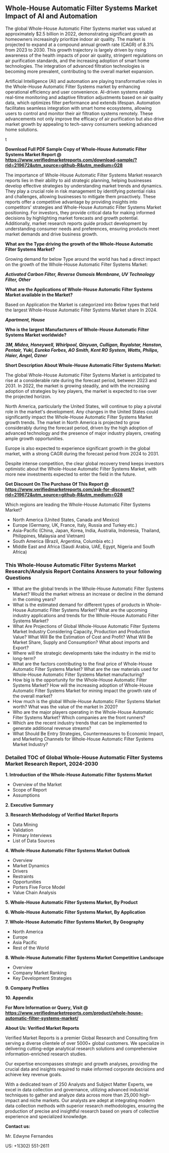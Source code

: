 <h2>Whole-House Automatic Filter Systems Market Impact of AI and Automation</h2><p>The global Whole-House Automatic Filter Systems market was valued at approximately $2.5 billion in 2022, demonstrating significant growth as homeowners increasingly prioritize indoor air quality. The market is projected to expand at a compound annual growth rate (CAGR) of 8.3% from 2023 to 2030. This growth trajectory is largely driven by rising awareness of the health impacts of poor air quality, stringent regulations on air purification standards, and the increasing adoption of smart home technologies. The integration of advanced filtration technologies is becoming more prevalent, contributing to the overall market expansion.</p><p>Artificial Intelligence (AI) and automation are playing transformative roles in the Whole-House Automatic Filter Systems market by enhancing operational efficiency and user convenience. AI-driven systems enable real-time monitoring and adaptive filtration adjustments based on air quality data, which optimizes filter performance and extends lifespan. Automation facilitates seamless integration with smart home ecosystems, allowing users to control and monitor their air filtration systems remotely. These advancements not only improve the efficacy of air purification but also drive market growth by appealing to tech-savvy consumers seeking advanced home solutions.</p>t</p><p id="" class=""><strong>Download Full PDF Sample Copy of Whole-House Automatic Filter Systems Market Report @ <a href="https://www.verifiedmarketreports.com/download-sample/?rid=219672&utm_source=github-R&utm_medium=028" target="_blank">https://www.verifiedmarketreports.com/download-sample/?rid=219672&utm_source=github-R&utm_medium=028</a></strong></p><p>The importance of&nbsp;Whole-House Automatic Filter Systems Market research reports lies in their ability to aid strategic planning, helping businesses develop effective strategies by understanding market trends and dynamics. They play a crucial role in risk management by identifying potential risks and challenges, allowing businesses to mitigate them proactively. These reports offer a competitive advantage by providing insights into competitors' strategies and Whole-House Automatic Filter Systems Market positioning. For investors, they provide critical data for making informed decisions by highlighting market forecasts and growth potential. Additionally, market research reports guide product development by understanding consumer needs and preferences, ensuring products meet market demands and drive business growth.</p><p><strong>What are the&nbsp;Type driving the growth of the Whole-House Automatic Filter Systems Market?</strong></p><p id="" class="">Growing demand for below Type around the world has had a direct impact on the growth of the Whole-House Automatic Filter Systems Market:</p><em><strong>Activated Carbon Filter, Reverse Osmosis Membrane, UV Technology Filter, Other</strong></em></p><strong>What are the&nbsp;Applications&nbsp;of Whole-House Automatic Filter Systems Market available in the Market?</strong></p><p id="" class="">Based on Application the Market is categorized into Below types that held the largest Whole-House Automatic Filter Systems Market share In 2024.</p><em><strong>Apartment, House</strong></em></p><strong>Who is the largest Manufacturers of Whole-House Automatic Filter Systems Market worldwide?</strong></p><p><em><strong>3M, Midea, Honeywell, Whirlpool, Qinyuan, Culligan, Royalstar, Hanston, Pentair, Yuki, Eureka Forbes, AO Smith, Kent RO System, Watts, Philips, Haier, Angel, Ozner</strong></em></p><p id="" class=""><strong>Short Description About Whole-House Automatic Filter Systems Market:</strong></p><p>The global Whole-House Automatic Filter Systems Market is anticipated to rise at a considerable rate during the forecast period, between 2023 and 2031. In 2022, the market is growing steadily, and with the increasing adoption of strategies by key players, the market is expected to rise over the projected horizon.</p><p>North America, particularly the United States, will continue to play a pivotal role in the market's development. Any changes in the United States could significantly impact the Whole-House Automatic Filter Systems Market growth trends. The market in North America is projected to grow considerably during the forecast period, driven by the high adoption of advanced technology and the presence of major industry players, creating ample growth opportunities.</p><p>Europe is also expected to experience significant growth in the global market, with a strong CAGR during the forecast period from 2024 to 2031.</p><p>Despite intense competition, the clear global recovery trend keeps investors optimistic about the Whole-House Automatic Filter Systems Market, with more new investments expected to enter the field in the future.</p><p id="" class=""><strong>Get Discount On The Purchase Of This Report @ <a href="https://www.verifiedmarketreports.com/ask-for-discount/?rid=219672&utm_source=github-R&utm_medium=028" target="_blank">https://www.verifiedmarketreports.com/ask-for-discount/?rid=219672&utm_source=github-R&utm_medium=028</a></strong></p>Which regions are leading the Whole-House Automatic Filter Systems Market?</p><ul><li>North America (United States, Canada and Mexico)</li><li>Europe (Germany, UK, France, Italy, Russia and Turkey etc.)</li><li>Asia-Pacific (China, Japan, Korea, India, Australia, Indonesia, Thailand, Philippines, Malaysia and Vietnam)</li><li>South America (Brazil, Argentina, Columbia etc.)</li><li>Middle East and Africa (Saudi Arabia, UAE, Egypt, Nigeria and South Africa)</li></ul><h3 id="" class="">This Whole-House Automatic Filter Systems Market Research/Analysis Report Contains Answers to your following Questions</h3><ul><li>What are the global trends in the Whole-House Automatic Filter Systems Market? Would the market witness an increase or decline in the demand in the coming years?</li><li>What is the estimated demand for different types of products in Whole-House Automatic Filter Systems Market? What are the upcoming industry applications and trends for the Whole-House Automatic Filter Systems Market?</li><li>What Are Projections of Global Whole-House Automatic Filter Systems Market Industry Considering Capacity, Production and Production Value? What Will Be the Estimation of Cost and Profit? What Will Be Market Share, Supply and Consumption? What about imports and Export?</li><li>Where will the strategic developments take the industry in the mid to long-term?</li><li>What are the factors contributing to the final price of Whole-House Automatic Filter Systems Market? What are the raw materials used for Whole-House Automatic Filter Systems Market manufacturing?</li><li>How big is the opportunity for the Whole-House Automatic Filter Systems Market? How will the increasing adoption of Whole-House Automatic Filter Systems Market for mining impact the growth rate of the overall market?</li><li>How much is the global Whole-House Automatic Filter Systems Market worth? What was the value of the market In 2020?</li><li>Who are the major players operating in the Whole-House Automatic Filter Systems Market? Which companies are the front runners?</li><li>Which are the recent industry trends that can be implemented to generate additional revenue streams?</li><li>What Should Be Entry Strategies, Countermeasures to Economic Impact, and Marketing Channels for Whole-House Automatic Filter Systems Market Industry?</li></ul><h3 id="" class="">Detailed TOC of Global Whole-House Automatic Filter Systems Market Research Report, 2024-2030</h3><p id="" class=""><strong>1. Introduction of the Whole-House Automatic Filter Systems Market</strong></p><ul><li>Overview of the Market</li><li>Scope of Report</li><li>Assumptions</li></ul><p id="" class=""><strong>2. Executive Summary</strong></p><p id="" class=""><strong>3. Research Methodology of Verified Market Reports</strong></p><ul><li>Data Mining</li><li>Validation</li><li>Primary Interviews</li><li>List of Data Sources</li></ul><p id="" class=""><strong>4. Whole-House Automatic Filter Systems Market Outlook</strong></p><ul><li>Overview</li><li>Market Dynamics</li><li>Drivers</li><li>Restraints</li><li>Opportunities</li><li>Porters Five Force Model</li><li>Value Chain Analysis</li></ul><p id="" class=""><strong>5. Whole-House Automatic Filter Systems Market, By Product</strong></p><p id="" class=""><strong>6. Whole-House Automatic Filter Systems Market, By Application</strong></p><p id="" class=""><strong>7. Whole-House Automatic Filter Systems Market, By Geography</strong></p><ul><li>North America</li><li>Europe</li><li>Asia Pacific</li><li>Rest of the World</li></ul><p id="" class=""><strong>8. Whole-House Automatic Filter Systems Market Competitive Landscape</strong></p><ul><li>Overview</li><li>Company Market Ranking</li><li>Key Development Strategies</li></ul><p id="" class=""><strong>9. Company Profiles</strong></p><p id="" class=""><strong>10. Appendix</strong></p><p id="" class=""><strong>For More Information or Query, Visit @ <a href="https://www.verifiedmarketreports.com/product/whole-house-automatic-filter-systems-market/" target="_blank">https://www.verifiedmarketreports.com/product/whole-house-automatic-filter-systems-market/</a></strong></p><p id="" class=""><strong>About Us: Verified Market Reports</strong></p><p id="" class="">Verified Market Reports is a premier Global Research and Consulting firm serving a diverse clientele of over 5000+ global customers. We specialize in delivering cutting-edge analytical research solutions and comprehensive information-enriched research studies.</p><p id="" class="">Our expertise encompasses strategic and growth analyses, providing the crucial data and insights required to make informed corporate decisions and achieve key revenue goals.</p><p id="" class="">With a dedicated team of 250 Analysts and Subject Matter Experts, we excel in data collection and governance, utilizing advanced industrial techniques to gather and analyze data across more than 25,000 high-impact and niche markets. Our analysts are adept at integrating modern data collection methods with superior research methodologies, ensuring the production of precise and insightful research based on years of collective experience and specialized knowledge.</p><p id="" class=""><strong>Contact us:</strong></p><p id="" class="">Mr. Edwyne Fernandes</p><p id="" class="">US: +1(302) 551-2611</p>